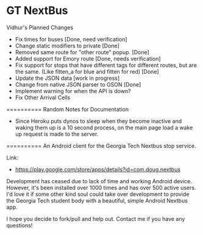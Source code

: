 GT NextBus
==========

Vidhur's Planned Changes

- Fix times for buses [Done, need verification]
- Change static modifiers to private [Done]
- Removed same route for "other route" popup. [Done]
- Added support for Emory route [Done, needs verification]
- Fix support for stops that have different tags for different routes,
but are the same. (Like fitten_a for blue and fitten for red) [Done]
- Update the JSON data [work in progress]
- Change from native JSON parser to GSON [Done]
- Implement warning for when the API is down?
- Fix Other Arrival Cells

==========
Random Notes for Documentation
- Since Heroku puts dynos to sleep when they become inactive and waking them up is a 10 second process, on the main page load a wake up request is made to the server.

==========
An Android client for the Georgia Tech Nextbus stop service.

Link:
- https://play.google.com/store/apps/details?id=com.doug.nextbus

Development has ceased due to lack of time and working Android device. However, it's been installed over 1000 times and has over 500 active users. I'd love it if some other kind soul could take over development to provide the Georgia Tech student body with a beautiful, simple Android Nextbus app.

I hope you decide to fork/pull and help out. Contact me if you have any questions!
